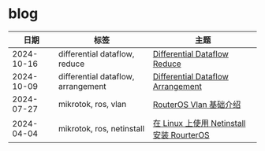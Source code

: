 # blog

| 日期         | 标签                                 | 主题                                                                              |
|------------|------------------------------------|---------------------------------------------------------------------------------|
| 2024-10-16 | differential dataflow, reduce | [Differential Dataflow Reduce](posts/differential_dataflow_reduce.md) |
| 2024-10-09 | differential dataflow, arrangement | [Differential Dataflow Arrangement](posts/differential_dataflow_arrangement.md) |
| 2024-07-27 | mikrotok, ros, vlan                | [RouterOS Vlan 基础介绍](posts/routeros_vlan_introduction.md)                       |
| 2024-04-04 | mikrotok, ros, netinstall          | [在 Linux 上使用 Netinstall 安装 RourterOS](posts/routeros_netinstall.md)             |
